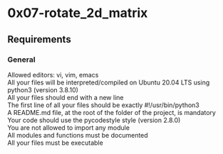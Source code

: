 # 0x07-rotate_2d_matrix

## Requirements
### General
Allowed editors: vi, vim, emacs  
All your files will be interpreted/compiled on Ubuntu 20.04 LTS using python3 (version 3.8.10)  
All your files should end with a new line  
The first line of all your files should be exactly #!/usr/bin/python3  
A README.md file, at the root of the folder of the project, is mandatory  
Your code should use the pycodestyle style (version 2.8.0)  
You are not allowed to import any module  
All modules and functions must be documented  
All your files must be executable  
